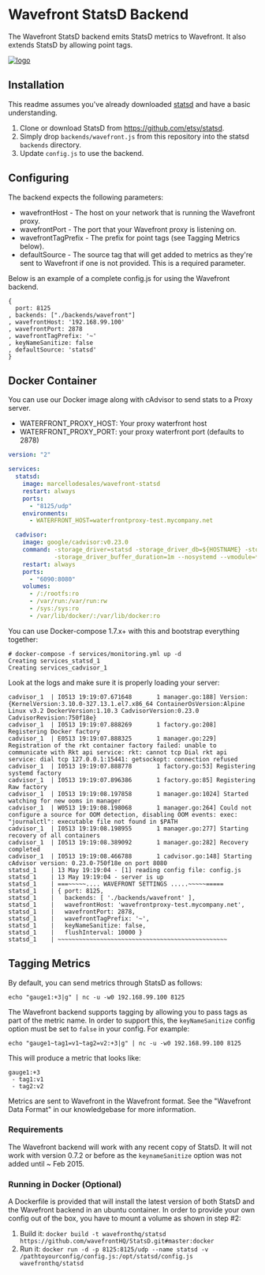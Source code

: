 

# Wavefront StatsD Backend

The Wavefront StatsD backend emits StatsD metrics to Wavefront. It also extends StatsD by allowing point tags.

[![logo](http://dockeri.co/image/marcellodesales/wavefront-statsd)](https://hub.docker.com/u/marcellodesales/wavefront-statsd)

## Installation
This readme assumes you've already downloaded [statsd](https://github.com/etsy/statsd) and have a basic understanding. 

1. Clone or download StatsD from https://github.com/etsy/statsd.
2. Simply drop `backends/wavefront.js` from this repository into the statsd `backends` directory.
3. Update `config.js` to use the backend.

## Configuring

The backend expects the following parameters:
- wavefrontHost - The host on your network that is running the Wavefront proxy.
- wavefrontPort - The port that your Wavefront proxy is listening on.
- wavefrontTagPrefix - The prefix for point tags (see Tagging Metrics below).
- defaultSource - The source tag that will get added to metrics as they're sent to Wavefront if one is not provided. This is a required parameter.

Below is an example of a complete config.js for using the Wavefront backend.
```
{ 
  port: 8125
, backends: ["./backends/wavefront"]
, wavefrontHost: '192.168.99.100'
, wavefrontPort: 2878
, wavefrontTagPrefix: '~'
, keyNameSanitize: false
, defaultSource: 'statsd'
}
```

## Docker Container

You can use our Docker image along with cAdvisor to send stats to a Proxy server.

* WATERFRONT_PROXY_HOST: Your proxy waterfront host
* WATERFRONT_PROXY_PORT: your proxy waterfront port (defaults to 2878)

```yml
version: "2"

services:
  statsd:
    image: marcellodesales/wavefront-statsd
    restart: always
    ports:
      - "8125/udp"
    environments:
      - WATERFRONT_HOST=waterfrontproxy-test.mycompany.net

  cadvisor:
    image: google/cadvisor:v0.23.0
    command: -storage_driver=statsd -storage_driver_db=${HOSTNAME} -storage_driver_host=statsd:8125} \
             -storage_driver_buffer_duration=1m --nosystemd --vmodule=*=4
    restart: always
    ports:
      - "6090:8080"
    volumes:
      - /:/rootfs:ro
      - /var/run:/var/run:rw
      - /sys:/sys:ro
      - /var/lib/docker/:/var/lib/docker:ro
```

You can use Docker-compose 1.7.x+ with this and bootstrap everything together:

```
# docker-compose -f services/monitoring.yml up -d
Creating services_statsd_1
Creating services_cadvisor_1
```

Look at the logs and make sure it is properly loading your server:

```
cadvisor_1  | I0513 19:19:07.671648       1 manager.go:188] Version: {KernelVersion:3.10.0-327.13.1.el7.x86_64 ContainerOsVersion:Alpine Linux v3.2 DockerVersion:1.10.3 CadvisorVersion:0.23.0 CadvisorRevision:750f18e}
cadvisor_1  | I0513 19:19:07.888269       1 factory.go:208] Registering Docker factory
cadvisor_1  | E0513 19:19:07.888325       1 manager.go:229] Registration of the rkt container factory failed: unable to communicate with Rkt api service: rkt: cannot tcp Dial rkt api service: dial tcp 127.0.0.1:15441: getsockopt: connection refused
cadvisor_1  | I0513 19:19:07.888778       1 factory.go:53] Registering systemd factory
cadvisor_1  | I0513 19:19:07.896386       1 factory.go:85] Registering Raw factory
cadvisor_1  | I0513 19:19:08.197858       1 manager.go:1024] Started watching for new ooms in manager
cadvisor_1  | W0513 19:19:08.198068       1 manager.go:264] Could not configure a source for OOM detection, disabling OOM events: exec: "journalctl": executable file not found in $PATH
cadvisor_1  | I0513 19:19:08.198955       1 manager.go:277] Starting recovery of all containers
cadvisor_1  | I0513 19:19:08.389092       1 manager.go:282] Recovery completed
cadvisor_1  | I0513 19:19:08.466788       1 cadvisor.go:148] Starting cAdvisor version: 0.23.0-750f18e on port 8080
statsd_1    | 13 May 19:19:04 - [1] reading config file: config.js
statsd_1    | 13 May 19:19:04 - server is up
statsd_1    | ===~~~~~.... WAVEFRONT SETTINGS .....~~~~~=====
statsd_1    | { port: 8125,
statsd_1    |   backends: [ './backends/wavefront' ],
statsd_1    |   wavefrontHost: 'wavefrontproxy-test.mycompany.net',
statsd_1    |   wavefrontPort: 2878,
statsd_1    |   wavefrontTagPrefix: '~',
statsd_1    |   keyNameSanitize: false,
statsd_1    |   flushInterval: 10000 }
statsd_1    | ~~~~~~~~~~~~~~~~~~~~~~~~~~~~~~~~~~~~~~~~~~~~~~~~

```

## Tagging Metrics

By default, you can send metrics through StatsD as follows:

```
echo "gauge1:+3|g" | nc -u -w0 192.168.99.100 8125
```

The Wavefront backend supports tagging by allowing you to pass tags as part of the metric name. In order to support this, the `keyNameSanitize` config option must be set to `false` in your config. For example:

```
echo "gauge1~tag1=v1~tag2=v2:+3|g" | nc -u -w0 192.168.99.100 8125
```
This will produce a metric that looks like:
```
gauge1:+3
 - tag1:v1
 - tag2:v2
```

Metrics are sent to Wavefront in the Wavefront format. See the "Wavefront Data Format" in our knowledgebase for more information.

### Requirements

The Wavefront backend will work with any recent copy of StatsD. It will not work with version 0.7.2 or before as the `keynameSanitize` option was not added until ~ Feb 2015.

### Running in Docker (Optional)
A Dockerfile is provided that will install the latest version of both StatsD and the Wavefront backend in an ubuntu container. In order to provide your own config out of the box, you have to mount a volume as shown in step #2:

1. Build it: `docker build -t wavefronthq/statsd https://github.com/wavefrontHQ/StatsD.git#master:docker`
2. Run it: `docker run -d -p 8125:8125/udp --name statsd -v /pathtoyourconfig/config.js:/opt/statsd/config.js wavefronthq/statsd`



